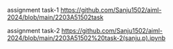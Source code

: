 assignment task-1 https://github.com/Sanju1502/aiml-2024/blob/main/2203A51502task

assignment task-2 https://github.com/Sanju1502/aiml-2024/blob/main/2203A51502%20task-2(sanju.p).ipynb

